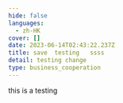 ```yaml
---
hide: false
languages:
  - zh-HK
cover: []
date: 2023-06-14T02:43:22.237Z
title: save  testing   ssss
detail: testing change
type: business_cooperation
---
```

t﻿his is a testing